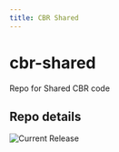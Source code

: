 ```yaml
---
title: CBR Shared
---
```


# cbr-shared
Repo for Shared CBR code


## Repo details

![Current Release](https://img.shields.io/badge/release-v0.2.19-blue)

